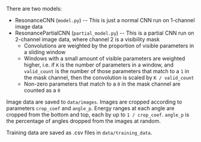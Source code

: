 There are two models:
- ResonanceCNN (`model.py`) -- This is just a normal CNN run on 1-channel image data
- ResonancePartialCNN (`partial_model.py`) -- This is a partial CNN run on 2-channel image data, where channel 2 is a visibility mask
    - Convolutions are weighted by the proportion of visible parameters in a sliding window
    - Windows with a small amount of visible parameters are weighted higher, i.e. if `K` is the number of parameters in a window, and `valid_count` is the number of those parameters that match to a `1` in the mask channel, then the convolution is scaled by `K / valid_count`
    - Non-zero parameters that match to a `0` in the mask channel are counted as a `0`

Image data are saved to `data/images`. Images are cropped according to parameters `crop_coef` and `angle_p`. Energy ranges at each angle are cropped from the bottom and top, each by up to `1 / crop_coef`. `angle_p` is the percentage of angles dropped from the images at random.

Training data are saved as .csv files in `data/training_data`.
